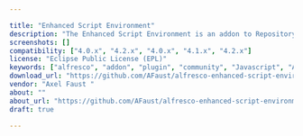 ```yaml
---

title: "Enhanced Script Environment"
description: "The Enhanced Script Environment is an addon to Repository and Share that addresses some long-standing issues with JavaScript execution in Alfresco. It adds a clean, extensible API for script imports (inspired by https://issues.alfresco.com/jira/browse/ALF-13631 ), improvements to logging, support for parallel batch processing and remote debugging using Eclipse JSDT tooling. Optional \\\"patch\\\" addons provide a granularized version of the document list data web script that allows developers to simply add new filters by dropping in a small JavaScript files in /tomcat/shared/classes/alfresco/extension/registeredScripts/documentlibrary-v2-filters/general/ and overriding the Share filters.get.config.xml file. No need to override the entire doclist.get.js / doclist.lib.js file anymore."
screenshots: []
compatibility: ["4.0.x", "4.2.x", "4.0.x", "4.1.x", "4.2.x"]
license: "Eclipse Public License (EPL)"
keywords: ["alfresco", "addon", "plugin", "community", "Javascript", "API"]
download_url: "https://github.com/AFaust/alfresco-enhanced-script-environment/releases"
vendor: "Axel Faust ‌"
about: ""
about_url: "https://github.com/AFaust/alfresco-enhanced-script-environment"
draft: true

---
```

